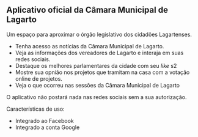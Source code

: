## Aplicativo oficial da Câmara Municipal de Lagarto

Um espaço para aproximar o órgão legislativo dos cidadões Lagartenses.

* Tenha acesso as notícias da Câmara Municipal de Lagarto.
* Veja as informações dos vereadores de Lagarto e interaja em suas redes sociais.
* Destaque os melhores parlamentares da cidade com seu *like* s2
* Mostre sua opnião nos projetos que tramitam na casa com a votação online de projetos.
* Veja o que ocorreu nas sessões da Câmara Municipal de Lagarto

O aplicativo não postará nada nas redes sociais sem a sua autorização.

Características de uso:

* Integrado ao Facebook
* Integrado a conta Google